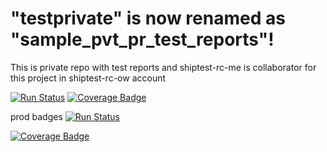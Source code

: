 # "testprivate" is now renamed as "sample_pvt_pr_test_reports"!
This is private repo with test reports and shiptest-rc-me is collaborator for this project in shiptest-rc-ow account



[![Run Status](https://rcapi.shippable.com/projects/5989b05ed48f5b0500ad54e2/badge?branch=master)](https://rcapp.shippable.com/bitbucket/shiptest-rc-me/sample_privaterepo)
[![Coverage Badge](https://rcapi.shippable.com/projects/5989b05ed48f5b0500ad54e2/coverageBadge?branch=master)](https://rcapp.shippable.com/bitbucket/shiptest-rc-me/sample_privaterepo)

prod badges
[![Run Status](https://api.shippable.com/projects/59a91446cf24b707008a522d/badge?branch=master)](https://app.shippable.com/bitbucket/shiptest-rc-me/sample_privaterepo)

[![Coverage Badge](https://api.shippable.com/projects/59a91446cf24b707008a522d/coverageBadge?branch=master)](https://app.shippable.com/bitbucket/shiptest-rc-me/sample_privaterepo)
